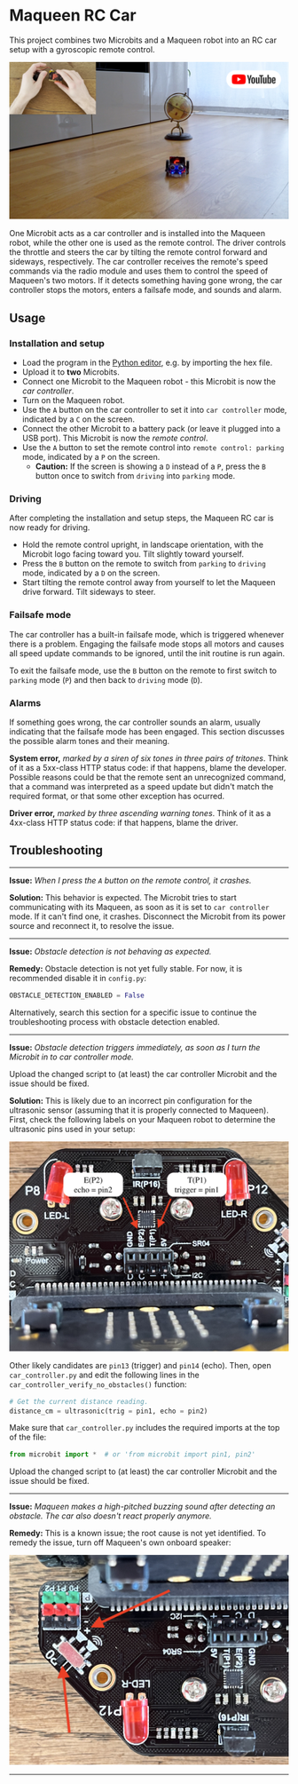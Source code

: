 # Maqueen RC Car
This project combines two Microbits and a Maqueen robot into an RC car setup with a gyroscopic remote control.

[![Maqueen RC Car Demo](../../docs/img/maqueen_rc_car_project_demo.png)](https://youtu.be/7uBHm0UX_Pk "Maqueen RC Car Demo")

One Microbit acts as a car controller and is installed into the Maqueen robot, while the other one is used as the remote
control. The driver controls the throttle and steers the car by tilting the remote control forward and sideways,
respectively. The car controller receives the remote's speed commands via the radio module and uses them to control 
the speed of Maqueen's two motors. If it detects something having gone wrong, the car controller stops the motors,
enters a failsafe mode, and sounds and alarm.

## Usage
### Installation and setup
- Load the program in the [Python editor](https://python.microbit.org/v/3/project), e.g. by importing the hex file.
- Upload it to **two** Microbits.
- Connect one Microbit to the Maqueen robot - this Microbit is now the _car controller_.
- Turn on the Maqueen robot.
- Use the `A` button on the car controller to set it into `car controller` mode, indicated by a `C` on the screen.
- Connect the other Microbit to a battery pack (or leave it plugged into a USB port). This Microbit is now the _remote control_.
- Use the `A` button to set the remote control into `remote control: parking` mode, indicated by a `P` on the screen.
  - **Caution:** If the screen is showing a `D` instead of a `P`, press the `B` button once to switch from `driving` into `parking` mode.

### Driving
After completing the installation and setup steps, the Maqueen RC car is now ready for driving.
- Hold the remote control upright, in landscape orientation, with the Microbit logo facing toward you. Tilt slightly toward yourself.
- Press the `B` button on the remote to switch from `parking` to `driving` mode, indicated by a `D` on the screen.
- Start tilting the remote control away from yourself to let the Maqueen drive forward. Tilt sideways to steer.

### Failsafe mode
The car controller has a built-in failsafe mode, which is triggered whenever there is a problem. Engaging the failsafe
mode stops all motors and causes all speed update commands to be ignored, until the init routine is run again.

To exit the failsafe mode, use the `B` button on the remote to first switch to `parking` mode (`P`) and then back to
`driving` mode (`D`). 

### Alarms
If something goes wrong, the car controller sounds an alarm, usually indicating that the failsafe mode has been
engaged. This section discusses the possible alarm tones and their meaning.

**System error,** _marked by a siren of six tones in three pairs of tritones_. Think of it as a 5xx-class HTTP status
code: if that happens, blame the developer. Possible reasons could be that the remote sent an unrecognized command, that
a command was interpreted as a speed update but didn't match the required format, or that some other exception has
ocurred.

**Driver error,** _marked by three ascending warning tones_. Think of it as a 4xx-class HTTP status code: if that
happens, blame the driver.

## Troubleshooting
***
**Issue:** _When I press the `A` button on the remote control, it crashes._

**Solution:** This behavior is expected. The Microbit tries to start communicating with its Maqueen, as soon as it is
set to `car controller` mode. If it can't find one, it crashes. Disconnect the Microbit from its power source and
reconnect it, to resolve the issue.

***
**Issue:** _Obstacle detection is not behaving as expected._

**Remedy:** Obstacle detection is not yet fully stable. For now, it is recommended disable it in `config.py`:
```python
OBSTACLE_DETECTION_ENABLED = False
```

Alternatively, search this section for a specific issue to continue the troubleshooting process with obstacle
detection enabled.

***
**Issue:** _Obstacle detection triggers immediately, as soon as I turn the Microbit in to car controller mode._

Upload the changed script to (at least) the car controller Microbit and the issue should be fixed.

**Solution:** This is likely due to an incorrect pin configuration for the ultrasonic sensor (assuming that it is
properly connected to Maqueen). First, check the following labels on your Maqueen robot to determine the ultrasonic pins
used in your setup:

![Maqueen's pins for the ultrasonic sensor](../../docs/img/maqueen_ultrasonic_pins.jpeg)

Other likely candidates are `pin13` (trigger) and `pin14` (echo). Then, open `car_controller.py` and edit the following
lines in the `car_controller_verify_no_obstacles()` function:
```python
# Get the current distance reading.
distance_cm = ultrasonic(trig = pin1, echo = pin2)
```

Make sure that `car_controller.py` includes the required imports at the top of the file:
```python
from microbit import *  # or 'from microbit import pin1, pin2'
```

Upload the changed script to (at least) the car controller Microbit and the issue should be fixed.

***
**Issue:** _Maqueen makes a high-pitched buzzing sound after detecting an obstacle. The car also doesn't react properly
anymore._

**Remedy:** This is a known issue; the root cause is not yet identified. To remedy the issue, turn off Maqueen's own
onboard speaker:

![Turning Maqueen's speaker on or off](../../docs/img/maqueen_speaker_on_off.jpeg)

***

